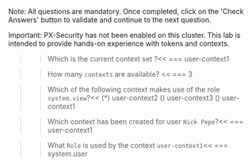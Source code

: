 Note: All questions are mandatory. Once completed, click on the 'Check Answers' button to validate and continue to the next question.


Important: PX-Security has not been enabled on this cluster. This lab is intended to provide hands-on experience with tokens and contexts.


>> Which is the current context set ?<< 
=== user-context1


>> How many `contexts` are available? << 
=== 3

>> Which of the following context makes use of the role `system.view`?<< 
(*) user-context2
() user-context3
() user-context1


>> Which context has been created for user `Nick Pepe`?<< 
=== user-context1

>> What `Role` is used by the context `user-context1`<<
=== system.user
